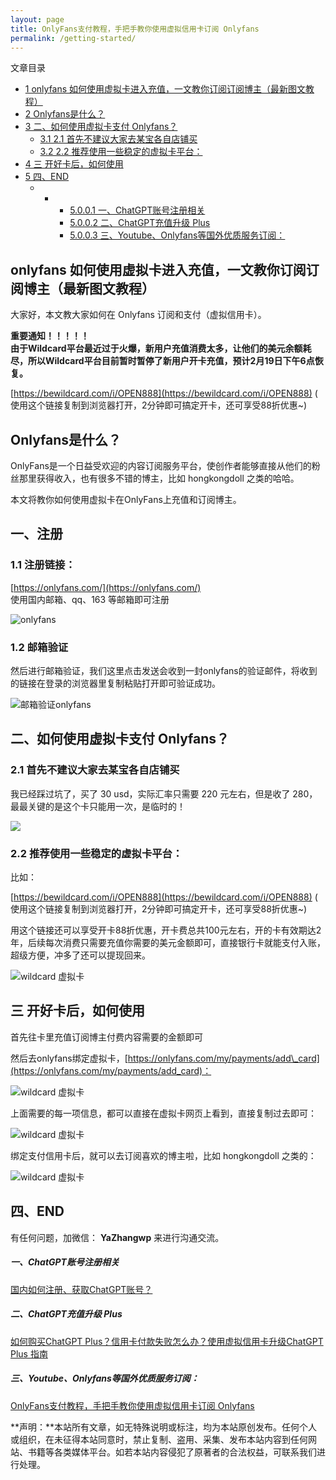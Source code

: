 ```yaml
---
layout: page
title: OnlyFans支付教程，手把手教你使用虚拟信用卡订阅 Onlyfans
permalink: /getting-started/
---
```


文章目录

+   [1 onlyfans 如何使用虚拟卡进入充值，一文教你订阅订阅博主（最新图文教程）](#onlyfans)
+   [2 Onlyfans是什么？](#Onlyfans)
+   [3 二、如何使用虚拟卡支付 Onlyfans？](#_Onlyfans)
    +   [3.1 2.1 首先不建议大家去某宝各自店铺买](#21)
    +   [3.2 2.2 推荐使用一些稳定的虚拟卡平台：](#22)
+   [4 三 开好卡后，如何使用](#i)
+   [5 四、END](#END)
    +   +   +   [5.0.0.1 一、ChatGPT账号注册相关](#ChatGPT)
            +   [5.0.0.2 二、ChatGPT充值升级 Plus](#ChatGPT_Plus)
            +   [5.0.0.3 三、Youtube、Onlyfans等国外优质服务订阅：](#YoutubeOnlyfans)

## onlyfans 如何使用虚拟卡进入充值，一文教你订阅订阅博主（最新图文教程）

大家好，本文教大家如何在 Onlyfans 订阅和支付（虚拟信用卡）。

**重要通知！！！！！  
由于Wildcard平台最近过于火爆，新用户充值消费太多，让他们的美元余额耗尽，所以Wildcard平台目前暂时暂停了新用户开卡充值，预计2月19日下午6点恢复。**

[https://bewildcard.com/i/OPEN888](https://bewildcard.com/i/OPEN888) ( 使用这个链接复制到浏览器打开，2分钟即可搞定开卡，还可享受88折优惠~)

## Onlyfans是什么？

OnlyFans是一个日益受欢迎的内容订阅服务平台，使创作者能够直接从他们的粉丝那里获得收入，也有很多不错的博主，比如 hongkongdoll 之类的哈哈。

本文将教你如何使用虚拟卡在OnlyFans上充值和订阅博主。

## 一、注册

### 1.1 注册链接：

[https://onlyfans.com/](https://onlyfans.com/)  
使用国内邮箱、qq、163 等邮箱即可注册

![onlyfans](https://cdn.how2cs.cn/csguide/142120.png)

### 1.2 邮箱验证

然后进行邮箱验证，我们这里点击发送会收到一封onlyfans的验证邮件，将收到的链接在登录的浏览器里复制粘贴打开即可验证成功。

![邮箱验证onlyfans](https://cdn.how2cs.cn/csguide/142312.png)

## 二、如何使用虚拟卡支付 Onlyfans？

### 2.1 首先不建议大家去某宝各自店铺买

我已经踩过坑了，买了 30 usd，实际汇率只需要 220 元左右，但是收了 280，最最关键的是这个卡只能用一次，是临时的！

![](https://cdn.how2cs.cn/csguide/152529.jpg)

### 2.2 推荐使用一些稳定的虚拟卡平台：

比如：

[https://bewildcard.com/i/OPEN888](https://bewildcard.com/i/OPEN888) ( 使用这个链接复制到浏览器打开，2分钟即可搞定开卡，还可享受88折优惠~)

用这个链接还可以享受开卡88折优惠，开卡费总共100元左右，开的卡有效期达2年，后续每次消费只需要充值你需要的美元金额即可，直接银行卡就能支付入账，超级方便，冲多了还可以提现回来。

![wildcard 虚拟卡](https://cdn.how2cs.cn/csguide/152535.png)

## 三 开好卡后，如何使用

首先往卡里充值订阅博主付费内容需要的金额即可

然后去onlyfans绑定虚拟卡，[https://onlyfans.com/my/payments/add\_card](https://onlyfans.com/my/payments/add_card)：

![wildcard 虚拟卡](https://cdn.how2cs.cn/csguide/152542.png)

上面需要的每一项信息，都可以直接在虚拟卡网页上看到，直接复制过去即可：

![wildcard 虚拟卡](https://cdn.how2cs.cn/csguide/152547.png)

绑定支付信用卡后，就可以去订阅喜欢的博主啦，比如 hongkongdoll 之类的：

![wildcard 虚拟卡](https://cdn.how2cs.cn/csguide/152556.png)

## 四、END

有任何问题，加微信： **YaZhangwp** 来进行沟通交流。
##### 一、ChatGPT账号注册相关

[国内如何注册、获取ChatGPT账号？](https://chatgtpcn.github.io/%E5%9B%BD%E5%86%85ChatGPT%E8%B4%A6%E5%8F%B7%E6%B3%A8%E5%86%8C%E6%95%99%E7%A8%8B-%E6%97%A0%E9%9C%80%E6%89%8B%E6%9C%BA%E9%AA%8C%E8%AF%81%E7%A0%81-2024%E5%B9%B41%E6%9C%88%E6%9B%B4%E6%96%B0/)

##### 二、ChatGPT充值升级 Plus

[如何购买ChatGPT Plus？信用卡付款失败怎么办？使用虚拟信用卡升级ChatGPT Plus 指南  
](https://chatgtpcn.github.io/2024-%E5%B9%B4%E5%8D%87%E7%BA%A7-ChatGPT-Plus-%E7%9A%84%E6%95%99%E7%A8%8B-%E8%99%9A%E6%8B%9F%E4%BF%A1%E7%94%A8%E5%8D%A1%E5%8D%87%E7%BA%A7-GPT4.0/)

##### 三、Youtube、Onlyfans等国外优质服务订阅：

[OnlyFans支付教程，手把手教你使用虚拟信用卡订阅 Onlyfans  
](https://chatgtpcn.github.io/getting-started/)


**声明：**本站所有文章，如无特殊说明或标注，均为本站原创发布。任何个人或组织，在未征得本站同意时，禁止复制、盗用、采集、发布本站内容到任何网站、书籍等各类媒体平台。如若本站内容侵犯了原著者的合法权益，可联系我们进行处理。
